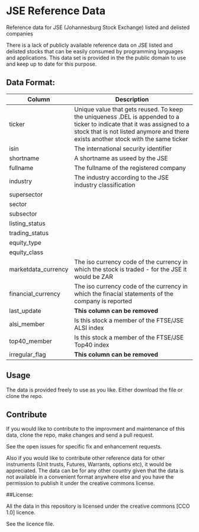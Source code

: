 # JSE Reference Data
Reference data for JSE (Johannesburg Stock Exchange) listed and delisted companies

There is a lack of publicly available reference data on JSE listed and delisted stocks that can be easily consumed by programming languages and applications.
This data set is provided in the the public domain to use and keep up to date for this purpose.

## Data Format:

|Column | Description|
|---|---|
|ticker | Unique value that gets reused.  To keep the uniqueness .DEL is appended to a ticker to indicate that it was assigned to a stock that is not listed anymore and there exists another stock with the same ticker
|isin | The international security identifier
|shortname | A shortname as useed by the JSE
|fullname | The fullname of the registered company
|industry | The industry according to the JSE industry classification
|supersector |  
|sector |
|subsector |
|listing_status|
|trading_status|
|equity_type|
|equity_class|
|marketdata_currency| The iso currency code of the currency in which the stock is traded - for the JSE it would be ZAR
|financial_currency| The iso currency code of the currency in which the finacial statements of the company is reported
|last_update| **This column can be removed**
|alsi_member| Is this stock a member of the FTSE/JSE ALSI index
|top40_member| Is this stock a member of the FTSE/JSE Top40 index
|irregular_flag| **This column can be removed**

## Usage

The data is provided freely to use as you like.  Either download the file or clone the repo.

## Contribute

If you would like to contribute to the improvment and maintenance of this data, clone the repo, make changes and send a pull request.

See the open issues for specific fix and enhancement requests.

Also if you would like to contribute other reference data for other instruments (Unit trusts, Futures, Warrants, options etc), it would be appreciated.  The data can be for any other country given that the data is not available in a convenient format anywhere else and you have the permission to publish it under the creative commons license.

##License:

All the data in this repository is licensed under the creative commons [CCO 1.0] licence.

See the licence file.
